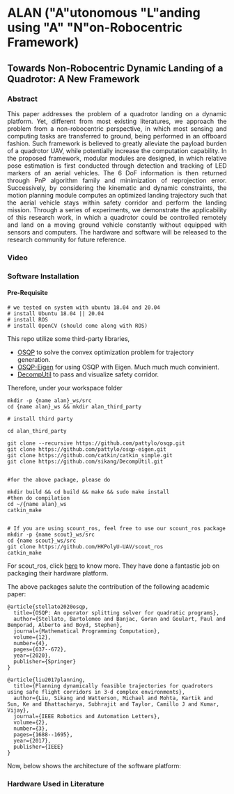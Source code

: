 # ALAN ("A"utonomous "L"anding using "A" "N"on-Robocentric Framework)
## Towards Non-Robocentric Dynamic Landing of a Quadrotor: A New Framework

### Abstract
<div align="justify">
This paper addresses the problem of a quadrotor landing on a dynamic platform. Yet, different from
most existing literatures, we approach the problem from a non-robocentric perspective, in which
most sensing and computing tasks are transferred to ground, being performed in an offboard fashion.
Such framework is believed to greatly alleviate the payload burden of a quadrotor UAV, while
potentially increase the computation capability. In the proposed framework, modular modules are
designed, in which relative pose estimation is first conducted through detection and tracking of LED
markers of an aerial vehicles. The 6 DoF information is then returned through PnP algorithm family
and minimization of reprojection error. Successively, by considering the kinematic and dynamic
constraints, the motion planning module computes an optimized landing trajectory such that the
aerial vehicle stays within safety corridor and perform the landing mission. Through a series of
experiments, we demonstrate the applicability of this research work, in which a quadrotor could be
controlled remotely and land on a moving ground vehicle constantly without equipped with sensors
and computers. The hardware and software will be released to the research community for future
reference.
</div>

### Video

### Software Installation
#### Pre-Requisite

```
# we tested on system with ubuntu 18.04 and 20.04 
# install Ubuntu 18.04 || 20.04
# install ROS
# install OpenCV (should come along with ROS)
```

This repo utilize some third-party libraries,
- [OSQP](https://github.com/osqp/osqp.git) to solve the convex optimization problem for trajectory generation. <br/>
- [OSQP-Eigen](https://github.com/robotology/osqp-eigen.git) for using OSQP with Eigen. Much much much convinient.
- [DecompUtil](https://github.com/sikang/DecompUtil.git) to pass and visualize safety corridor.

Therefore, under your workspace folder
```
mkdir -p {name alan}_ws/src
cd {name alan}_ws && mkdir alan_third_party

# install third party

cd alan_third_party

git clone --recursive https://github.com/pattylo/osqp.git
git clone https://github.com/pattylo/osqp-eigen.git
git clone https://github.com/catkin/catkin_simple.git
git clone https://github.com/sikang/DecompUtil.git


#for the above package, please do

mkdir build && cd build && make && sudo make install
#then do compilation
cd ~/{name alan}_ws
catkin_make


# If you are using scount_ros, feel free to use our scount_ros package
mkdir -p {name scout}_ws/src
cd {name scout}_ws/src
git clone https://github.com/HKPolyU-UAV/scout_ros
catkin_make
```
For scout_ros, click [here](https://github.com/agilexrobotics/scout_ros.git) to know more. They have done a fantastic job on packaging their hardware platform.

The above packages salute the contribution of the following academic paper:

```
@article{stellato2020osqp,
  title={OSQP: An operator splitting solver for quadratic programs},
  author={Stellato, Bartolomeo and Banjac, Goran and Goulart, Paul and Bemporad, Alberto and Boyd, Stephen},
  journal={Mathematical Programming Computation},
  volume={12},
  number={4},
  pages={637--672},
  year={2020},
  publisher={Springer}
}

@article{liu2017planning,
  title={Planning dynamically feasible trajectories for quadrotors using safe flight corridors in 3-d complex environments},
  author={Liu, Sikang and Watterson, Michael and Mohta, Kartik and Sun, Ke and Bhattacharya, Subhrajit and Taylor, Camillo J and Kumar, Vijay},
  journal={IEEE Robotics and Automation Letters},
  volume={2},
  number={3},
  pages={1688--1695},
  year={2017},
  publisher={IEEE}
}
```

Now, below shows the architecture of the software platform:


### Hardware Used in Literature